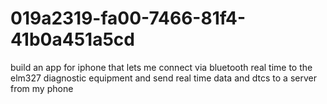 # 019a2319-fa00-7466-81f4-41b0a451a5cd
build an app for iphone that lets me connect via bluetooth real time to the elm327 diagnostic equipment and send real time data and dtcs to a server from my phone
